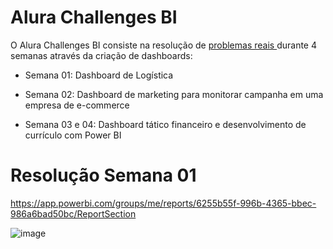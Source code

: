 # Alura Challenges BI

O Alura Challenges BI consiste na resolução de <a href="https://www.alura.com.br/challenges/bi/semana-01-logistica" target="_blank"> problemas reais </a> durante 4 semanas através da criação de dashboards:

- Semana 01: Dashboard de Logística

- Semana 02: Dashboard de marketing para monitorar campanha em uma empresa de e-commerce

- Semana 03 e 04: Dashboard tático financeiro e desenvolvimento de currículo com Power BI

# Resolução Semana 01 

https://app.powerbi.com/groups/me/reports/6255b55f-996b-4365-bbec-986a6bad50bc/ReportSection

![image](https://user-images.githubusercontent.com/59601621/133002180-d271e795-ebcf-46dd-bae1-b5d6090d4bd0.png)
